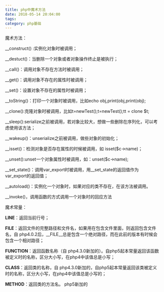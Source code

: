 ```yaml
---
title: php中魔术方法
date: 2018-05-14 20:04:00
tags:
category: php基础
---
```


魔术方法：

__construct() :实例化对象时被调用；

__destuct()：当删除一个对象或者对象操作终止是被执行；

__call()：调用对象不存在方法时被调用；

__get()：调用对象不存在的属性时被调用；

__set()：设置对象不存在的属性时被调用；

__toString()：打印一个对象时被调用，比如echo obj,print(obj,print(obj);

__clone():克隆对象时被调用，比如t=newTest();t=newTest();tt = clone $t;

__sleep():serialize之前被调用，若对象比较大，想做一些删除在序列化，可以考虑使用该方法；

__wakeup()：unserialize之前被调用，做些对象的初始化；

__isset()：检测对象是否存在属性的时候被调用，如 isset($c->name)；

__unset():unset一个对象属性时被调用，如：unset($c->name);

__set_state()：调用var_export时被调用，用__set_state的返回值作为 var_export的返回值；

__autoload()：实例化一个对象时，如果对应的类不存在，在该方法被调用。

__invoke()，调用函数的方式调用一个对象时的回应方法
 

魔术常量：

__LINE__：返回当前行号；

__FILE__：返回文件的完整路径和文件名，如果用在包含文件里面，则返回包含文件名，自 php4.0.2后，__FILE__总是包含一个绝对路径，而在此前的版本有时候会包含一个相对路径；

__FUNCTION__：返回函数名称（自 php4.3.0新加的）。自php5起本常量返回该函数被定义时的名称，区分大小写，在php4中该值总是小写；

__CLASS__：返回类的名称，自 php4.3.0新加的，自php5起本常量返回该类被定义时的名称，区分大小写，在php4中该值总是小写的；

__METHOD__：返回类的方法名。 php5新加的